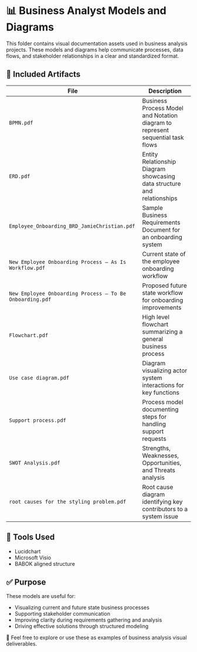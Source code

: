# 📊 Business Analyst Models and Diagrams

This folder contains visual documentation assets used in business analysis projects. These models and diagrams help communicate processes, data flows, and stakeholder relationships in a clear and standardized format.

## 📁 Included Artifacts

| File | Description |
|------|-------------|
| `BPMN.pdf` | Business Process Model and Notation diagram to represent sequential task flows |
| `ERD.pdf` | Entity Relationship Diagram showcasing data structure and relationships |
| `Employee_Onboarding_BRD_JamieChristian.pdf` | Sample Business Requirements Document for an onboarding system |
| `New Employee Onboarding Process – As Is Workflow.pdf` | Current state of the employee onboarding workflow |
| `New Employee Onboarding Process – To Be Onboarding.pdf` | Proposed future state workflow for onboarding improvements |
| `Flowchart.pdf` | High level flowchart summarizing a general business process |
| `Use case diagram.pdf` | Diagram visualizing actor system interactions for key functions |
| `Support process.pdf` | Process model documenting steps for handling support requests |
| `SWOT Analysis.pdf` | Strengths, Weaknesses, Opportunities, and Threats analysis |
| `root causes for the styling problem.pdf` | Root cause diagram identifying key contributors to a system issue |

## 🧰 Tools Used
- Lucidchart  
- Microsoft Visio  
- BABOK aligned structure  

## ✅ Purpose

These models are useful for:
- Visualizing current and future state business processes  
- Supporting stakeholder communication  
- Improving clarity during requirements gathering and analysis  
- Driving effective solutions through structured modeling

📌 Feel free to explore or use these as examples of business analysis visual deliverables.
